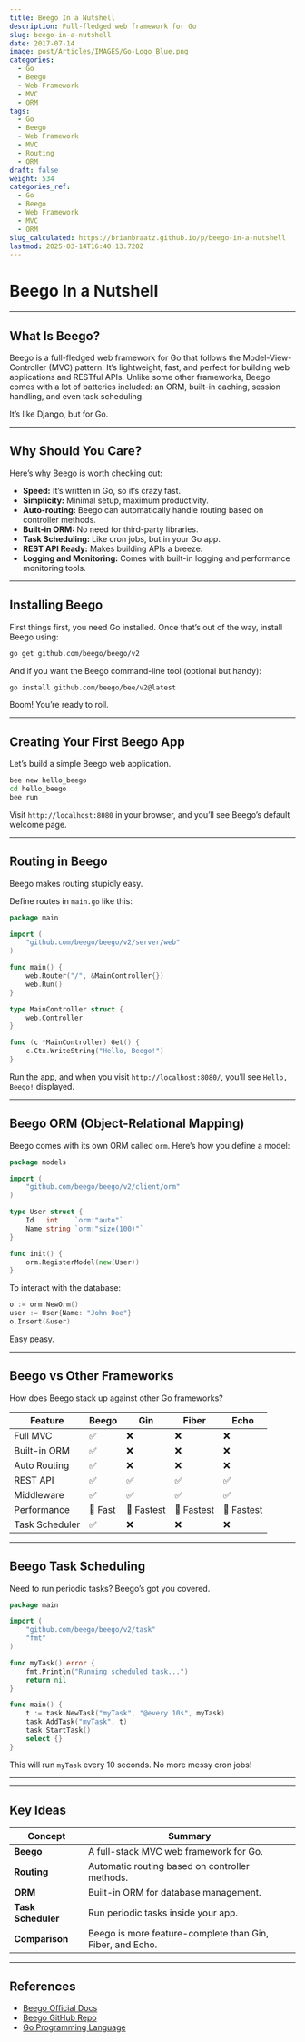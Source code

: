 ```yaml
---
title: Beego In a Nutshell
description: Full-fledged web framework for Go
slug: beego-in-a-nutshell
date: 2017-07-14
image: post/Articles/IMAGES/Go-Logo_Blue.png
categories:
  - Go
  - Beego
  - Web Framework
  - MVC
  - ORM
tags:
  - Go
  - Beego
  - Web Framework
  - MVC
  - Routing
  - ORM
draft: false
weight: 534
categories_ref:
  - Go
  - Beego
  - Web Framework
  - MVC
  - ORM
slug_calculated: https://brianbraatz.github.io/p/beego-in-a-nutshell
lastmod: 2025-03-14T16:40:13.720Z
---
```

# Beego In a Nutshell

<!-- So, you’ve stumbled upon Beego, huh? Maybe you’re tired of wrestling with bloated web frameworks, or perhaps you just like the Go programming language and want to build web apps with it. Either way, you’re in for a treat because Beego is like Go’s chill, no-nonsense web framework that gets stuff done.

Let’s break it all down. -->

***

## What Is Beego?

Beego is a full-fledged web framework for Go that follows the Model-View-Controller (MVC) pattern. It’s lightweight, fast, and perfect for building web applications and RESTful APIs. Unlike some other frameworks, Beego comes with a lot of batteries included: an ORM, built-in caching, session handling, and even task scheduling.

It’s like Django, but for Go.

***

## Why Should You Care?

Here’s why Beego is worth checking out:

* **Speed:** It’s written in Go, so it’s crazy fast.
* **Simplicity:** Minimal setup, maximum productivity.
* **Auto-routing:** Beego can automatically handle routing based on controller methods.
* **Built-in ORM:** No need for third-party libraries.
* **Task Scheduling:** Like cron jobs, but in your Go app.
* **REST API Ready:** Makes building APIs a breeze.
* **Logging and Monitoring:** Comes with built-in logging and performance monitoring tools.

***

## Installing Beego

First things first, you need Go installed. Once that’s out of the way, install Beego using:

```sh
go get github.com/beego/beego/v2
```

And if you want the Beego command-line tool (optional but handy):

```sh
go install github.com/beego/bee/v2@latest
```

Boom! You’re ready to roll.

***

## Creating Your First Beego App

Let’s build a simple Beego web application.

```sh
bee new hello_beego
cd hello_beego
bee run
```

Visit `http://localhost:8080` in your browser, and you’ll see Beego’s default welcome page.

***

## Routing in Beego

Beego makes routing stupidly easy.

Define routes in `main.go` like this:

```go
package main

import (
    "github.com/beego/beego/v2/server/web"
)

func main() {
    web.Router("/", &MainController{})
    web.Run()
}

type MainController struct {
    web.Controller
}

func (c *MainController) Get() {
    c.Ctx.WriteString("Hello, Beego!")
}
```

Run the app, and when you visit `http://localhost:8080/`, you’ll see `Hello, Beego!` displayed.

***

## Beego ORM (Object-Relational Mapping)

Beego comes with its own ORM called `orm`. Here’s how you define a model:

```go
package models

import (
    "github.com/beego/beego/v2/client/orm"
)

type User struct {
    Id   int    `orm:"auto"`
    Name string `orm:"size(100)"`
}

func init() {
    orm.RegisterModel(new(User))
}
```

To interact with the database:

```go
o := orm.NewOrm()
user := User{Name: "John Doe"}
o.Insert(&user)
```

Easy peasy.

***

## Beego vs Other Frameworks

How does Beego stack up against other Go frameworks?

| Feature        | Beego   | Gin        | Fiber      | Echo       |
| -------------- | ------- | ---------- | ---------- | ---------- |
| Full MVC       | ✅       | ❌          | ❌          | ❌          |
| Built-in ORM   | ✅       | ❌          | ❌          | ❌          |
| Auto Routing   | ✅       | ❌          | ❌          | ❌          |
| REST API       | ✅       | ✅          | ✅          | ✅          |
| Middleware     | ✅       | ✅          | ✅          | ✅          |
| Performance    | 🚀 Fast | 🚀 Fastest | 🚀 Fastest | 🚀 Fastest |
| Task Scheduler | ✅       | ❌          | ❌          | ❌          |

***

## Beego Task Scheduling

Need to run periodic tasks? Beego’s got you covered.

```go
package main

import (
    "github.com/beego/beego/v2/task"
    "fmt"
)

func myTask() error {
    fmt.Println("Running scheduled task...")
    return nil
}

func main() {
    t := task.NewTask("myTask", "@every 10s", myTask)
    task.AddTask("myTask", t)
    task.StartTask()
    select {}
}
```

This will run `myTask` every 10 seconds. No more messy cron jobs!

***

<!-- 
## Conclusion

Beego is an awesome web framework for Go developers who want a complete package with minimal fuss. It’s got everything you need to build web apps and APIs efficiently while keeping your code clean and maintainable.

So, if you’re into Go and need a powerful yet simple web framework, give Beego a shot! -->

***

## Key Ideas

| Concept            | Summary                                                   |
| ------------------ | --------------------------------------------------------- |
| **Beego**          | A full-stack MVC web framework for Go.                    |
| **Routing**        | Automatic routing based on controller methods.            |
| **ORM**            | Built-in ORM for database management.                     |
| **Task Scheduler** | Run periodic tasks inside your app.                       |
| **Comparison**     | Beego is more feature-complete than Gin, Fiber, and Echo. |

***

## References

* [Beego Official Docs](https://beego.me/docs)
* [Beego GitHub Repo](https://github.com/beego/beego)
* [Go Programming Language](https://golang.org)
